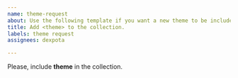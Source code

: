```yaml
---
name: theme-request
about: Use the following template if you want a new theme to be included in the collection.
title: Add <theme> to the collection.
labels: theme request
assignees: dexpota

---
```


Please, include **theme** in the collection.
